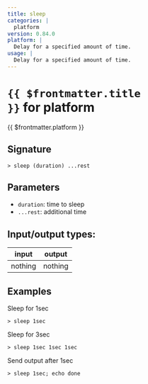 ```yaml
---
title: sleep
categories: |
  platform
version: 0.84.0
platform: |
  Delay for a specified amount of time.
usage: |
  Delay for a specified amount of time.
---
```


# <code>{{ $frontmatter.title }}</code> for platform

<div class='command-title'>{{ $frontmatter.platform }}</div>

## Signature

```> sleep (duration) ...rest```

## Parameters

 -  `duration`: time to sleep
 -  `...rest`: additional time


## Input/output types:

| input   | output  |
| ------- | ------- |
| nothing | nothing |

## Examples

Sleep for 1sec
```shell
> sleep 1sec

```

Sleep for 3sec
```shell
> sleep 1sec 1sec 1sec

```

Send output after 1sec
```shell
> sleep 1sec; echo done

```
